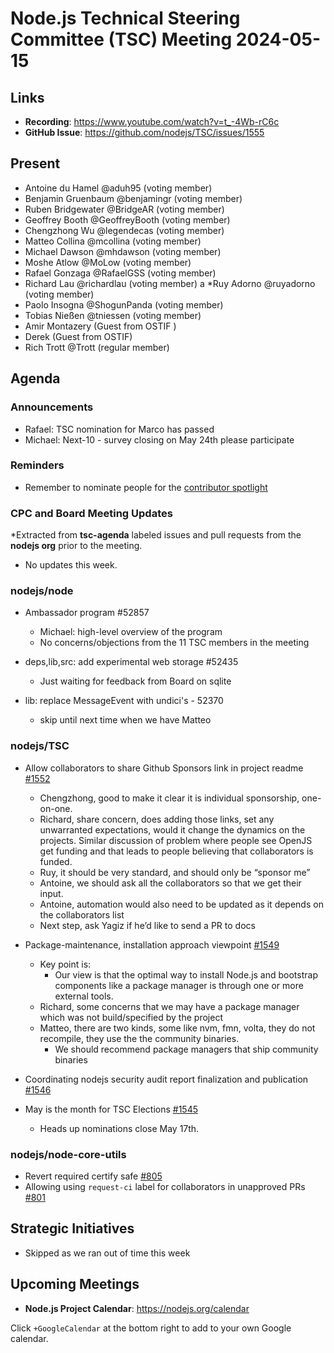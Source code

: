 # Node.js Technical Steering Committee (TSC) Meeting 2024-05-15

## Links

* **Recording**:  <https://www.youtube.com/watch?v=t_-4Wb-rC6c>
* **GitHub Issue**: <https://github.com/nodejs/TSC/issues/1555>

## Present

* Antoine du Hamel @aduh95 (voting member)
* Benjamin Gruenbaum @benjamingr (voting member)
* Ruben Bridgewater @BridgeAR (voting member)
* Geoffrey Booth @GeoffreyBooth (voting member)
* Chengzhong Wu @legendecas (voting member)
* Matteo Collina @mcollina (voting member)
* Michael Dawson @mhdawson (voting member)
* Moshe Atlow @MoLow (voting member)
* Rafael Gonzaga @RafaelGSS (voting member)
* Richard Lau @richardlau (voting member)
a *Ruy Adorno @ruyadorno (voting member)
* Paolo Insogna @ShogunPanda (voting member)
* Tobias Nießen @tniessen (voting member)
* Amir Montazery (Guest from OSTIF )
* Derek (Guest from OSTIF)
* Rich Trott @Trott (regular member)

## Agenda

### Announcements

* Rafael: TSC nomination for Marco has passed
* Michael: Next-10 - survey closing on May 24th please participate

### Reminders

* Remember to nominate people for the [contributor spotlight](https://github.com/nodejs/node/blob/main/doc/contributing/reconizing-contributors.md#bi-monthly-contributor-spotlight)

### CPC and Board Meeting Updates

*Extracted from **tsc-agenda** labeled issues and pull requests from the **nodejs org** prior to the meeting.

* No updates this week.

### nodejs/node

* Ambassador program #52857
  * Michael: high-level overview of the program
  * No concerns/objections from the 11 TSC members in the meeting

* deps,lib,src: add experimental web storage #52435
  * Just waiting for feedback from Board on sqlite

* lib: replace MessageEvent with undici's - 52370
  * skip until next time when we have Matteo

### nodejs/TSC

* Allow collaborators to share Github Sponsors link in project readme [#1552](https://github.com/nodejs/TSC/issues/1552)
  * Chengzhong, good to make it clear it is individual sponsorship, one-on-one.
  * Richard, share concern, does adding those links, set any unwarranted expectations, would it
    change the dynamics on the projects. Similar discussion of problem where people see
    OpenJS get funding and that leads to people believing that collaborators is funded.
  * Ruy, it should be very standard, and should only be “sponsor me”
  * Antoine, we should ask all the collaborators so that we get their input.
  * Antoine, automation would also need to be updated as it depends on the collaborators list
  * Next step, ask Yagiz if he’d like to send a PR to docs

* Package-maintenance, installation approach viewpoint [#1549](https://github.com/nodejs/TSC/issues/1549)
  * Key point is:
    * Our view is that the optimal way to install Node.js and bootstrap components like a package manager is through one or more external tools.
  * Richard, some concerns that we may have a package manager which was not build/specified
    by the project
  * Matteo, there are two kinds, some like nvm, fmn, volta, they do not recompile, they use the
    the community binaries.
    * We should recommend package managers that ship community binaries

* Coordinating nodejs security audit report finalization and publication [#1546](https://github.com/nodejs/TSC/issues/1546)

* May is the month for TSC Elections [#1545](https://github.com/nodejs/TSC/issues/1545)
  * Heads up nominations close May 17th.

### nodejs/node-core-utils

* Revert required certify safe [#805](https://github.com/nodejs/node-core-utils/pull/805)
* Allowing using `request-ci` label for  collaborators in unapproved PRs [#801](https://github.com/nodejs/node-core-utils/issues/801)

## Strategic Initiatives
* Skipped as we ran out of time this week

## Upcoming Meetings

* **Node.js Project Calendar**: <https://nodejs.org/calendar>

Click `+GoogleCalendar` at the bottom right to add to your own Google calendar.
